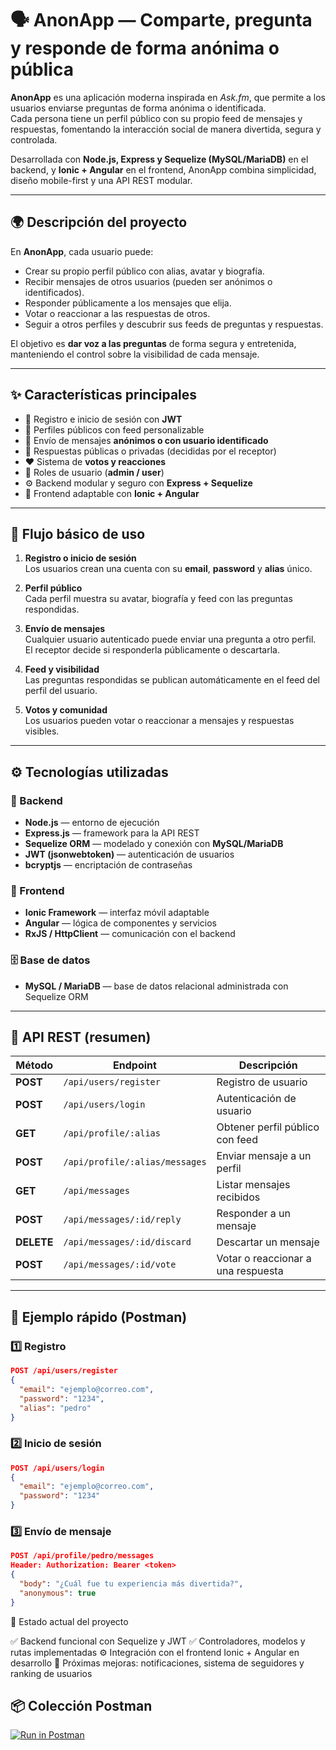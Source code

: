 # 🗣️ AnonApp — Comparte, pregunta y responde de forma anónima o pública

**AnonApp** es una aplicación moderna inspirada en *Ask.fm*, que permite a los usuarios enviarse preguntas de forma anónima o identificada.  
Cada persona tiene un perfil público con su propio feed de mensajes y respuestas, fomentando la interacción social de manera divertida, segura y controlada.

Desarrollada con **Node.js, Express y Sequelize (MySQL/MariaDB)** en el backend, y **Ionic + Angular** en el frontend, AnonApp combina simplicidad, diseño mobile-first y una API REST modular.

---

## 🌍 Descripción del proyecto

En **AnonApp**, cada usuario puede:
- Crear su propio perfil público con alias, avatar y biografía.  
- Recibir mensajes de otros usuarios (pueden ser anónimos o identificados).  
- Responder públicamente a los mensajes que elija.  
- Votar o reaccionar a las respuestas de otros.  
- Seguir a otros perfiles y descubrir sus feeds de preguntas y respuestas.  

El objetivo es **dar voz a las preguntas** de forma segura y entretenida, manteniendo el control sobre la visibilidad de cada mensaje.

---

## ✨ Características principales

- 🔐 Registro e inicio de sesión con **JWT**  
- 👤 Perfiles públicos con feed personalizable  
- 💬 Envío de mensajes **anónimos o con usuario identificado**  
- 💭 Respuestas públicas o privadas (decididas por el receptor)  
- ❤️ Sistema de **votos y reacciones**  
- 🧩 Roles de usuario (**admin / user**)  
- ⚙️ Backend modular y seguro con **Express + Sequelize**  
- 📱 Frontend adaptable con **Ionic + Angular**

---

## 🧠 Flujo básico de uso

1. **Registro o inicio de sesión**  
   Los usuarios crean una cuenta con su **email**, **password** y **alias** único.  

2. **Perfil público**  
   Cada perfil muestra su avatar, biografía y feed con las preguntas respondidas.  

3. **Envío de mensajes**  
   Cualquier usuario autenticado puede enviar una pregunta a otro perfil.  
   El receptor decide si responderla públicamente o descartarla.  

4. **Feed y visibilidad**  
   Las preguntas respondidas se publican automáticamente en el feed del perfil del usuario.  

5. **Votos y comunidad**  
   Los usuarios pueden votar o reaccionar a mensajes y respuestas visibles.

---

## ⚙️ Tecnologías utilizadas

### 🔧 Backend
- **Node.js** — entorno de ejecución  
- **Express.js** — framework para la API REST  
- **Sequelize ORM** — modelado y conexión con **MySQL/MariaDB**  
- **JWT (jsonwebtoken)** — autenticación de usuarios  
- **bcryptjs** — encriptación de contraseñas  

### 🎨 Frontend
- **Ionic Framework** — interfaz móvil adaptable  
- **Angular** — lógica de componentes y servicios  
- **RxJS / HttpClient** — comunicación con el backend  

### 🗄️ Base de datos
- **MySQL / MariaDB** — base de datos relacional administrada con Sequelize ORM

---

## 💬 API REST (resumen)

| Método | Endpoint | Descripción |
|--------|-----------|-------------|
| **POST** | `/api/users/register` | Registro de usuario |
| **POST** | `/api/users/login` | Autenticación de usuario |
| **GET** | `/api/profile/:alias` | Obtener perfil público con feed |
| **POST** | `/api/profile/:alias/messages` | Enviar mensaje a un perfil |
| **GET** | `/api/messages` | Listar mensajes recibidos |
| **POST** | `/api/messages/:id/reply` | Responder a un mensaje |
| **DELETE** | `/api/messages/:id/discard` | Descartar un mensaje |
| **POST** | `/api/messages/:id/vote` | Votar o reaccionar a una respuesta |

---

## 🧩 Ejemplo rápido (Postman)

### 1️⃣ Registro
```json
POST /api/users/register
{
  "email": "ejemplo@correo.com",
  "password": "1234",
  "alias": "pedro"
}
```

### 2️⃣ Inicio de sesión
```json
POST /api/users/login
{
  "email": "ejemplo@correo.com",
  "password": "1234"
}
```
### 3️⃣ Envío de mensaje
```json
POST /api/profile/pedro/messages
Header: Authorization: Bearer <token>
{
  "body": "¿Cuál fue tu experiencia más divertida?",
  "anonymous": true
}
```

🧱 Estado actual del proyecto

✅ Backend funcional con Sequelize y JWT
✅ Controladores, modelos y rutas implementadas
⚙️ Integración con el frontend Ionic + Angular en desarrollo
🚀 Próximas mejoras: notificaciones, sistema de seguidores y ranking de usuarios


## 📦 Colección Postman

[![Run in Postman](https://run.pstmn.io/button.svg)](https://interstellar-meadow-612657.postman.co/workspace/New-Team-Workspace~01c0cc51-a238-427b-b6c9-4227ed824654/collection/20352484-7b10f161-bb19-458b-96b6-34a6e493de67?action=share&creator=20352484)
